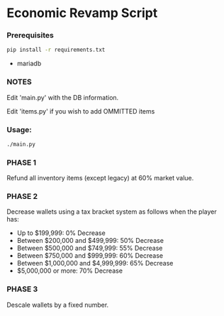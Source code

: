 # Economic Revamp Script

### Prerequisites
```sh
pip install -r requirements.txt
```
- mariadb

### NOTES

Edit 'main.py' with the DB information.

Edit 'items.py' if you wish to add OMMITTED items

### Usage:
```sh
./main.py
```

### PHASE 1

Refund all inventory items (except legacy) at 60% market value.

### PHASE 2

Decrease wallets using a tax bracket system as follows when the player has:
- Up to $199,999: 0% Decrease
- Between $200,000 and $499,999: 50% Decrease
- Between $500,000 and $749,999: 55% Decrease
- Between $750,000 and $999,999: 60% Decrease
- Between $1,000,000 and $4,999,999: 65% Decrease
- $5,000,000 or more: 70% Decrease

### PHASE 3

Descale wallets by a fixed number.
